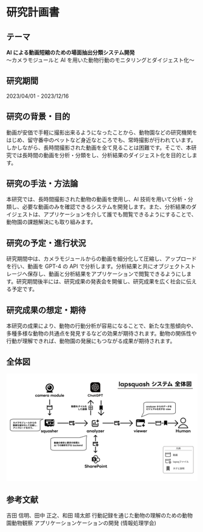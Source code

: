 # 研究計画書

## テーマ

**AI による動画短縮のための場面抽出分類システム開発**  
～カメラモジュールと AI を用いた動物行動のモニタリングとダイジェスト化～

## 研究期間

2023/04/01 - 2023/12/16

## 研究の背景・目的

動画が安価で手軽に撮影出来るようになったことから、動物園などの研究機関をはじめ、留守番中のペットなど身近なところでも、常時撮影が行われています。しかしながら、長時間撮影された動画を全て見ることは困難です。そこで、本研究では長時間の動画を分析・分類をし、分析結果のダイジェスト化を目的とします。

## 研究の手法・方法論

本研究では、長時間撮影された動物の動画を使用し、AI 技術を用いて分析・分類し、必要な動画のみを確認できるシステムを開発します。また、分析結果のダイジェストは、アプリケーションを介して誰でも閲覧できるようにすることで、動物園の課題解決にも取り組みます。

## 研究の予定・進行状況

研究期間中は、カメラモジュールからの動画を細分化して圧縮し、アップロードを行い、動画を GPT-4 の API で分析します。分析結果と共にオブジェクトストレージへ保存し、動画と分析結果をアプリケーションで閲覧できるようにします。研究期間後半には、研究成果の発表会を開催し、研究成果を広く社会に伝える予定です。

## 研究成果の想定・期待

本研究の成果により、動物の行動分析が容易になることで、新たな生態傾向や、多種多様な動物の共通点を発見するなどの効果が期待されます。動物の関係性や行動が理解できれば、動物園の発展にもつながる成果が期待されます。

## 全体図

![overall_view](../assets/figure/overall_view.svg)

## 参考文献

吉田 信明、田中 正之、和田 晴太郎 行動記録を通じた動物の理解のための動物園動物観察
アプリケーションケーションの開発 (情報処理学会)
